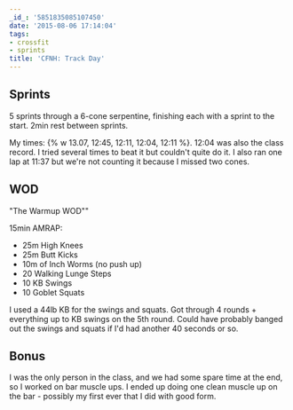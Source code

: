 ```yaml
---
_id_: '5851835085107450'
date: '2015-08-06 17:14:04'
tags:
- crossfit
- sprints
title: 'CFNH: Track Day'
---
```


## Sprints

5 sprints through a 6-cone serpentine, finishing each with a sprint to the start. 2min rest between sprints.

My times: {% w 13.07, 12:45, 12:11, 12:04, 12:11 %}. 12:04 was also the class record. I tried several times to beat it but couldn't quite do it. I also ran
one lap at 11:37 but we're not counting it because I missed two cones.

## WOD

"The Warmup WOD""

15min AMRAP:

- 25m High Knees
- 25m Butt Kicks
- 10m of Inch Worms (no push up)
- 20 Walking Lunge Steps
- 10 KB Swings
- 10 Goblet Squats

I used a 44lb KB for the swings and squats. Got through 4 rounds + everything up to KB swings on the 5th round. Could have probably banged out the swings
and squats if I'd had another 40 seconds or so.

## Bonus

I was the only person in the class, and we had some spare time at the end, so I worked on bar muscle ups. I ended up doing one clean muscle up on the bar -
possibly my first ever that I did with good form.
